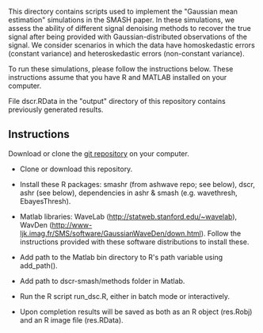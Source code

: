 This directory contains scripts used to implement the "Gaussian mean
estimation" simulations in the SMASH paper. In these simulations, we
assess the ability of different signal denoising methods to recover
the true signal after being provided with Gaussian-distributed
observations of the signal. We consider scenarios in which the data
have homoskedastic errors (constant variance) and heteroskedastic
errors (non-constant variance).

To run these simulations, please follow the instructions below. These
instructions assume that you have R and MATLAB installed on your
computer.

File dscr.RData in the "output" directory of this repository contains
previously generated results.

## Instructions

Download or clone the [git repository][smash-github] on your computer.




* Clone or download this repository.

* Install these R packages: smashr (from ashwave repo; see below),
  dscr, ashr (see below), dependencies in ashr & smash (e.g. wavethresh,
  EbayesThresh).

* Matlab libraries:
  WaveLab (http://statweb.stanford.edu/~wavelab),
  WavDen (http://www-ljk.imag.fr/SMS/software/GaussianWaveDen/down.html).
  Follow the instructions provided with these software distributions
  to install these.
  
* Add path to the Matlab bin directory to R's path variable using add_path().

* Add path to dscr-smash/methods folder in Matlab.

* Run the R script run_dsc.R, either in batch mode or interactively.

* Upon completion results will be saved as both as an R object
  (res.Robj) and an R image file (res.RData).

[smash-github]: https://github.com/stephenslab/smash-paper
